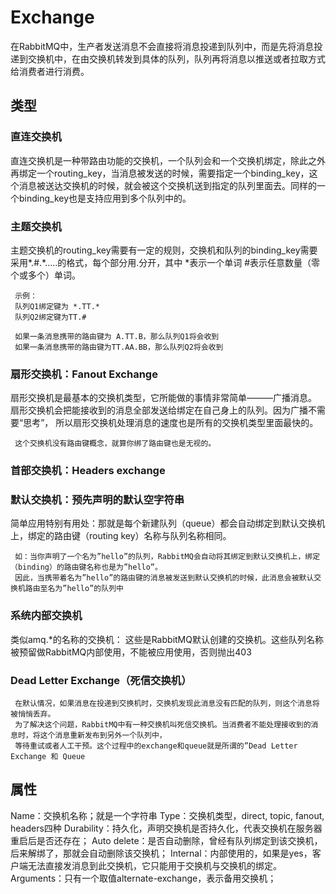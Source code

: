 # Exchange
在RabbitMQ中，生产者发送消息不会直接将消息投递到队列中，而是先将消息投递到交换机中，在由交换机转发到具体的队列，队列再将消息以推送或者拉取方式给消费者进行消费。

## 类型

### 直连交换机
直连交换机是一种带路由功能的交换机，一个队列会和一个交换机绑定，除此之外再绑定一个routing_key，当消息被发送的时候，需要指定一个binding_key，这个消息被送达交换机的时候，就会被这个交换机送到指定的队列里面去。同样的一个binding_key也是支持应用到多个队列中的。

### 主题交换机
主题交换机的routing_key需要有一定的规则，交换机和队列的binding_key需要采用*.#.*.....的格式，每个部分用.分开，其中
     *表示一个单词 
     #表示任意数量（零个或多个）单词。

     示例：
     队列Q1绑定键为 *.TT.*
     队列Q2绑定键为TT.#

     如果一条消息携带的路由键为 A.TT.B，那么队列Q1将会收到 
     如果一条消息携带的路由键为TT.AA.BB，那么队列Q2将会收到
### 扇形交换机：Fanout Exchange

扇形交换机是最基本的交换机类型，它所能做的事情非常简单———广播消息。
     扇形交换机会把能接收到的消息全部发送给绑定在自己身上的队列。因为广播不需要“思考”，
     所以扇形交换机处理消息的速度也是所有的交换机类型里面最快的。 

     这个交换机没有路由键概念，就算你绑了路由键也是无视的。 

### 首部交换机：Headers exchange
### 默认交换机：预先声明的默认空字符串

简单应用特别有用处：那就是每个新建队列（queue）都会自动绑定到默认交换机上，绑定的路由键（routing key）名称与队列名称相同。

     如：当你声明了一个名为”hello”的队列，RabbitMQ会自动将其绑定到默认交换机上，绑定（binding）的路由键名称也是为”hello”。
     因此，当携带着名为”hello”的路由键的消息被发送到默认交换机的时候，此消息会被默认交换机路由至名为”hello”的队列中
  
### 系统内部交换机
类似amq.*的名称的交换机：
     这些是RabbitMQ默认创建的交换机。这些队列名称被预留做RabbitMQ内部使用，不能被应用使用，否则抛出403

### Dead Letter Exchange（死信交换机）

     在默认情况，如果消息在投递到交换机时，交换机发现此消息没有匹配的队列，则这个消息将被悄悄丢弃。
     为了解决这个问题，RabbitMQ中有一种交换机叫死信交换机。当消费者不能处理接收到的消息时，将这个消息重新发布到另外一个队列中，
     等待重试或者人工干预。这个过程中的exchange和queue就是所谓的”Dead Letter Exchange 和 Queue

## 属性

Name：交换机名称；就是一个字符串
Type：交换机类型，direct, topic, fanout, headers四种
Durability：持久化，声明交换机是否持久化，代表交换机在服务器重启后是否还存在；
Auto delete：是否自动删除，曾经有队列绑定到该交换机，后来解绑了，那就会自动删除该交换机；
Internal：内部使用的，如果是yes，客户端无法直接发消息到此交换机，它只能用于交换机与交换机的绑定。
Arguments：只有一个取值alternate-exchange，表示备用交换机；
